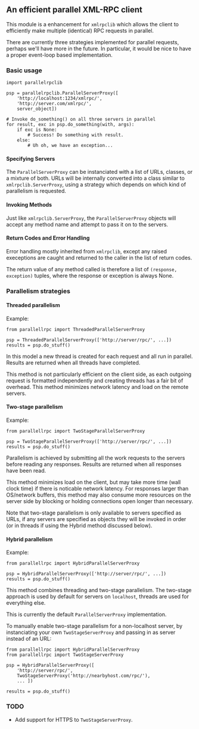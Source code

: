 ## An efficient parallel XML-RPC client

This module is a enhancement for `xmlrpclib` which allows the client to
efficiently make multiple (identical) RPC requests in parallel.

There are currently three strategies implemented for parallel requests,
perhaps we'll have more in the future. In particular, it would be nice
to have a proper event-loop based implementation.


### Basic usage

    import parallelrpclib

    psp = parallelrpclib.ParallelServerProxy([
        'http://localhost:1234/xmlrpc/',
        'http://server.com/xmlrpc/',
        server_object])

    # Invoke do_something() on all three servers in parallel
    for result, exc in psp.do_something(with, args):
        if exc is None:
            # Success! Do something with result.
        else:
            # Uh oh, we have an exception...


#### Specifying Servers

The `ParallelServerProxy` can be instanciated with a list of URLs,
classes, or a mixture of both. URLs will be internally converted into a
class similar to `xmlrpclib.ServerProxy`, using a strategy which depends
on which kind of parallelism is requested.


#### Invoking Methods

Just like `xmlrpclib.ServerProxy`, the `ParallelServerProxy` objects
will accept any method name and attempt to pass it on to the servers. 


#### Return Codes and Error Handling

Error handling mostly inherited from `xmlrpclib`, except any raised
execeptions are caught and returned to the caller in the list of return
codes.

The return value of any method called is therefore a list of `(response,
exception)` tuples, where the response or exception is always None.


### Parallelism strategies

#### Threaded parallelism

Example:

    from parallellrpc import ThreadedParallelServerProxy

    psp = ThreadedParallelServerProxy(['http://server/rpc/', ...])
    results = psp.do_stuff()

In this model a new thread is created for each request and all run in
parallel. Results are returned when all threads have completed.

This method is not particularly efficient on the client side, as each
outgoing request is formatted independently and creating threads has a
fair bit of overhead. This method minimizes network latency and load on
the remote servers.

#### Two-stage parallelism

Example:

    from parallellrpc import TwoStageParallelServerProxy

    psp = TwoStageParallelServerProxy(['http://server/rpc/', ...])
    results = psp.do_stuff()

Parallelism is achieved by submitting all the work requests to the
servers before reading any responses. Results are returned when all
responses have been read.

This method minimizes load on the client, but may take more time (wall
clock time) if there is noticable network latency. For responses larger
than OS/network buffers, this method may also consume more resources on
the server side by blocking or holding connections open longer than
necessary.

Note that two-stage parallelism is only available to servers specified
as URLs, if any servers are specified as objects they will be invoked in
order (or in threads if using the Hybrid method discussed below).

#### Hybrid parallelism

Example:

    from parallellrpc import HybridParallelServerProxy

    psp = HybridParallelServerProxy(['http://server/rpc/', ...])
    results = psp.do_stuff()

This method combines threading and two-stage parallelism. The two-stage
approach is used by default for servers on `localhost`, threads are used
for everything else.

This is currently the default `ParallelServerProxy` implementation.

To manually enable two-stage parallelism for a non-localhost server,
by instanciating your own `TwoStageServerProxy` and passing in as server
instead of an URL:

    from parallellrpc import HybridParallelServerProxy
    from parallellrpc import TwoStageServerProxy

    psp = HybridParallelServerProxy([
        'http://server/rpc/',
        TwoStageServerProxy('http://nearbyhost.com/rpc/'),
        ... ])

    results = psp.do_stuff()


### TODO

   * Add support for HTTPS to `TwoStageServerProxy`.

